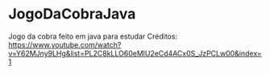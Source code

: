 # JogoDaCobraJava
Jogo da cobra feito em java para estudar
Créditos: https://www.youtube.com/watch?v=Y62MJny9LHg&list=PL2C8kLLO60eMlU2eCd4ACx0S_JzPCLw00&index=1
